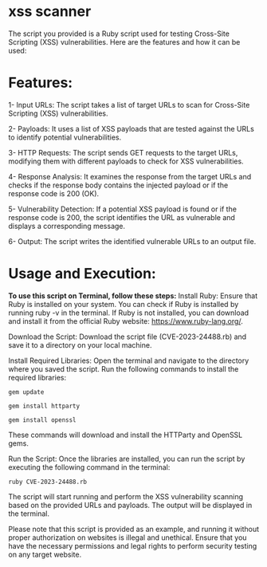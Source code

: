 # xss scanner
The script you provided is a Ruby script used for testing Cross-Site Scripting (XSS) vulnerabilities. Here are the features and how it can be used:

# Features:

1- Input URLs: The script takes a list of target URLs to scan for Cross-Site Scripting (XSS) vulnerabilities.

2- Payloads: It uses a list of XSS payloads that are tested against the URLs to identify potential vulnerabilities.

3- HTTP Requests: The script sends GET requests to the target URLs, modifying them with different payloads to check for XSS vulnerabilities.

4- Response Analysis: It examines the response from the target URLs and checks if the response body contains the injected payload or if the response code is 200 (OK).

5- Vulnerability Detection: If a potential XSS payload is found or if the response code is 200, the script identifies the URL as vulnerable and displays a corresponding message.

6- Output: The script writes the identified vulnerable URLs to an output file.




# Usage and Execution:
****To use this script on Terminal, follow these steps:****
Install Ruby: Ensure that Ruby is installed on your system. You can check if Ruby is installed by running ruby -v in the terminal. If Ruby is not installed, you can download and install it from the official Ruby website: https://www.ruby-lang.org/.

Download the Script: Download the script file (CVE-2023-24488.rb) and save it to a directory on your local machine.

Install Required Libraries: Open the terminal and navigate to the directory where you saved the script. Run the following commands to install the required libraries:

```
gem update
```
```
gem install httparty
```
```
gem install openssl
```

These commands will download and install the HTTParty and OpenSSL gems.

Run the Script: Once the libraries are installed, you can run the script by executing the following command in the terminal:

```
ruby CVE-2023-24488.rb
```

The script will start running and perform the XSS vulnerability scanning based on the provided URLs and payloads. The output will be displayed in the terminal.

Please note that this script is provided as an example, and running it without proper authorization on websites is illegal and unethical. Ensure that you have the necessary permissions and legal rights to perform security testing on any target website.
